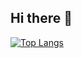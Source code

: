 ## Hi there 👋

[![Top Langs](https://github-readme-stats.vercel.app/api/top-langs/?username=DiasEllen26)](https://github.com/DiasEllen26/github-readme-stats)


